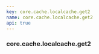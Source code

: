 ```yaml
---
key: core.cache.localcache.get2
name: core.cache.localcache.get2
api: true
---
```


### core.cache.localcache.get2
